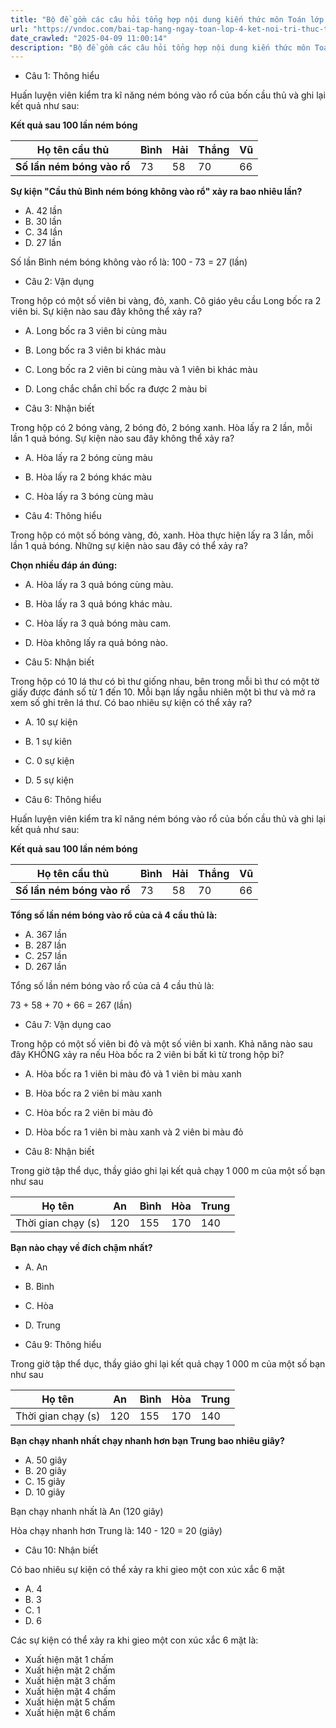 ```yaml
---
title: "Bộ đề gồm các câu hỏi tổng hợp nội dung kiến thức môn Toán lớp 4 đã học ở Tuần 25 trong chương trình Toán lớp 4 Tập 2 Kết nối tri thức, giúp các em ôn tập và luyện giải các dạng bài tập Toán lớp 4. Mời các em cùng luyện tập."
url: "https://vndoc.com/bai-tap-hang-ngay-toan-lop-4-ket-noi-tri-thuc-tuan-25-thu-3-337787"
date_crawled: "2025-04-09 11:00:14"
description: "Bộ đề gồm các câu hỏi tổng hợp nội dung kiến thức môn Toán lớp 4 đã học ở Tuần 25 trong chương trình Toán lớp 4 Tập 2 Kết nối tri thức, giúp các em ôn tập và luyện giải các dạng bài tập Toán lớp 4. Mời các em cùng luyện tập."
---
```


* Câu 1:  Thông hiểu

Huấn luyện viên kiểm tra kĩ năng ném bóng vào rổ của bốn cầu thủ và ghi lại kết quả như sau:

**Kết quả sau 100 lần ném bóng**

**Họ tên cầu thủ**|  Bình| Hải| Thắng| Vũ  
---|---|---|---|---  
**Số lần ném bóng vào rổ**|  73| 58| 70| 66  
  
**Sự kiện "Cầu thủ Bình ném bóng không vào rổ" xảy ra bao nhiêu lần?**

  * A. 42 lần 
  * B. 30 lần 
  * C. 34 lần 
  * D. 27 lần 



Số lần Bình ném bóng không vào rổ là: 100 - 73 = 27 (lần)

* Câu 2:  Vận dụng

Trong hộp có một số viên bi vàng, đỏ, xanh. Cô giáo yêu cầu Long bốc ra 2 viên bi. Sự kiện nào sau đây không thể xảy ra?

  * A. Long bốc ra 3 viên bi cùng màu 
  * B. Long bốc ra 3 viên bi khác màu 
  * C. Long bốc ra 2 viên bi cùng màu và 1 viên bi khác màu 
  * D. Long chắc chắn chỉ bốc ra được 2 màu bi 



* Câu 3:  Nhận biết

Trong hộp có 2 bóng vàng, 2 bóng đỏ, 2 bóng xanh. Hòa lấy ra 2 lần, mỗi lần 1 quả bóng. Sự kiện nào sau đây không thể xảy ra?

  * A. Hòa lấy ra 2 bóng cùng màu 
  * B. Hòa lấy ra 2 bóng khác màu 
  * C. Hòa lấy ra 3 bóng cùng màu 



* Câu 4:  Thông hiểu

Trong hộp có một số bóng vàng, đỏ, xanh. Hòa thực hiện lấy ra 3 lần, mỗi lần 1 quả bóng. Những sự kiện nào sau đây có thể xảy ra?

**Chọn nhiều đáp án đúng:**

  * A. Hòa lấy ra 3 quả bóng cùng màu. 
  * B. Hòa lấy ra 3 quả bóng khác màu. 
  * C. Hòa lấy ra 3 quả bóng màu cam. 
  * D. Hòa không lấy ra quả bóng nào. 



* Câu 5:  Nhận biết

Trong hộp có 10 lá thư có bì thư giống nhau, bên trong mỗi bì thư có một tờ giấy được đánh số từ 1 đến 10. Mỗi bạn lấy ngẫu nhiên một bì thư và mở ra xem số ghi trên lá thư. Có bao nhiêu sự kiện có thể xảy ra?

  * A. 10 sự kiện 
  * B. 1 sự kiên 
  * C. 0 sự kiện 
  * D. 5 sự kiện 



* Câu 6:  Thông hiểu

Huấn luyện viên kiểm tra kĩ năng ném bóng vào rổ của bốn cầu thủ và ghi lại kết quả như sau:

**Kết quả sau 100 lần ném bóng**

**Họ tên cầu thủ**|  Bình| Hải| Thắng| Vũ  
---|---|---|---|---  
**Số lần ném bóng vào rổ**|  73| 58| 70| 66  
  
**Tổng số lần ném bóng vào rổ của cả 4 cầu thủ là:**

  * A. 367 lần 
  * B. 287 lần 
  * C. 257 lần 
  * D. 267 lần 



Tổng số lần ném bóng vào rổ của cả 4 cầu thủ là:

73 + 58 + 70 + 66 = 267 (lần)

* Câu 7:  Vận dụng cao

Trong hộp có một số viên bi đỏ và một số viên bi xanh. Khả năng nào sau đây KHÔNG xảy ra nếu Hòa bốc ra 2 viên bi bất kì từ trong hộp bi?

  * A. Hòa bốc ra 1 viên bi màu đỏ và 1 viên bi màu xanh 
  * B. Hòa bốc ra 2 viên bi màu xanh 
  * C. Hòa bốc ra 2 viên bi màu đỏ 
  * D. Hòa bốc ra 1 viên bi màu xanh và 2 viên bi màu đỏ 



* Câu 8:  Nhận biết

Trong giờ tập thể dục, thầy giáo ghi lại kết quả chạy 1 000 m của một số bạn như sau

Họ tên| An| Bình| Hòa| Trung  
---|---|---|---|---  
Thời gian chạy (s)| 120| 155| 170| 140  
  
**Bạn nào chạy về đích chậm nhất?**

  * A. An 
  * B. Bình 
  * C. Hòa 
  * D. Trung 



* Câu 9:  Thông hiểu

Trong giờ tập thể dục, thầy giáo ghi lại kết quả chạy 1 000 m của một số bạn như sau

Họ tên| An| Bình| Hòa| Trung  
---|---|---|---|---  
Thời gian chạy (s)| 120| 155| 170| 140  
  
**Bạn chạy nhanh nhất chạy nhanh hơn bạn Trung bao nhiêu giây?**

  * A. 50 giây 
  * B. 20 giây 
  * C. 15 giây 
  * D. 10 giây 



Bạn chạy nhanh nhất là An (120 giây)

Hòa chạy nhanh hơn Trung là: 140 - 120 = 20 (giây)

* Câu 10:  Nhận biết

Có bao nhiêu sự kiện có thể xảy ra khi gieo một con xúc xắc 6 mặt

  * A. 4 
  * B. 3 
  * C. 1 
  * D. 6 



Các sự kiện có thể xảy ra khi gieo một con xúc xắc 6 mặt là:

  * Xuất hiện mặt 1 chấm
  * Xuất hiện mặt 2 chấm
  * Xuất hiện mặt 3 chấm
  * Xuất hiện mặt 4 chấm
  * Xuất hiện mặt 5 chấm
  * Xuất hiện mặt 6 chấm


